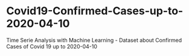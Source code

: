 # Covid19-Confirmed-Cases-up-to-2020-04-10
Time Serie Analysis with Machine Learning - Dataset about Confirmed Cases of Covid 19 up to 2020-04-10
